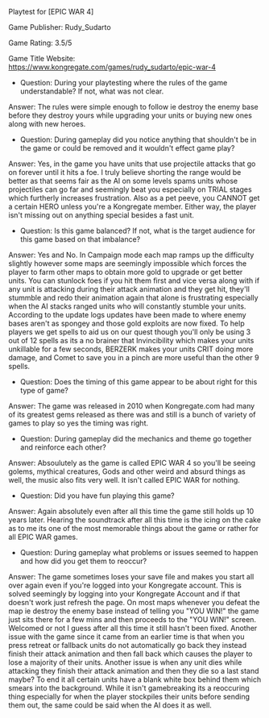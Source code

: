 Playtest for [EPIC WAR 4]

Game Publisher: Rudy_Sudarto

Game Rating: 3.5/5

Game Title Website: https://www.kongregate.com/games/rudy_sudarto/epic-war-4

* Question: During your playtesting where the rules of the game understandable? If not, what was not clear.

Answer: The rules were simple enough to follow ie destroy the enemy base before they destroy yours while upgrading your units or buying new ones along with new heroes. 

* Question: During gameplay did you notice anything that shouldn't be in the game or could be removed and it wouldn't effect game play?

Answer: Yes, in the game you have units that use projectile attacks that go on forever until it hits a foe. I truly believe shorting the range would be better as that seems fair as the AI on some levels spams units whose projectiles can go far and seemingly beat you especially on TRIAL stages which furtherly increases frustration. Also as a pet peeve, you CANNOT get a certain HERO unless you're a Kongregate member. Either way, the player isn't missing out on anything special besides a fast unit. 

* Question: Is this game balanced? If not, what is the target audience for this game based on that imbalance?

Answer: Yes and No. In Campaign mode each map ramps up the difficulty slightly however some maps are seemingly impossible which forces the player to farm other maps to obtain more gold to upgrade or get better units. You can stunlock foes if you hit them first and vice versa along with if any unit is attacking during their attack animation and they get hit, they'll stummble and redo their animation again that alone is frustrating especially when the AI stacks ranged units who will constantly stumble your units. According to the update logs updates have been made to where enemy bases aren't as spongey and those gold exploits are now fixed. To help players we get spells to aid us on our quest though you'll only be using 3 out of 12 spells as its a no brainer that Invincibility which makes your units unkillable for a few seconds, BERZERK makes your units CRIT doing more damage, and Comet to save you in a pinch are more useful than the other 9 spells. 

* Question: Does the timing of this game appear to be about right for this type of game?

Answer: The game was released in 2010 when Kongregate.com had many of its greatest gems released as there was and still is a bunch of variety of games to play so yes the timing was right. 

* Question: During gameplay did the mechanics and theme go together and reinforce each other?

Answer: Absoulutely as the game is called EPIC WAR 4 so you'll be seeing golems, mythical creatures, Gods and other weird and absurd things as well, the music also fits very well. It isn't called EPIC WAR for nothing. 

* Question: Did you have fun playing this game?

Answer: Again absolutely even after all this time the game still holds up 10 years later. Hearing the soundtrack after all this time is the icing on the cake as to me its one of the most memorable things about the game or rather for all EPIC WAR games. 


* Question: During gameplay what problems or issues seemed to happen and how did you get them to reoccur?

Answer: The game sometimes loses your save file and makes you start all over again even if you're logged into your Kongregate account. This is solved seemingly by logging into your Kongregate Account and if that doesn't work just refresh the page. On most maps whenever you defeat the map ie destroy the enemy base instead of telling you "YOU WIN!" the game just sits there for a few mins and then proceeds to the "YOU WIN!" screen. Welcomed or not I guess after all this time it still hasn't been fixed. Another issue with the game since it came from an earlier time is that when you press retreat or fallback units do not automatically go back they instead finish their attack animation and then fall back which causes the player to lose a majority of their units. Another issue is when any unit dies while attacking they finish their attack animation and then they die so a last stand maybe? To end it all certain units have a blank white box behind them which smears into the background. While it isn't gamebreaking its a reoccuring thing especially for when the player stockpiles their units before sending them out, the same could be said when the AI does it as well.
